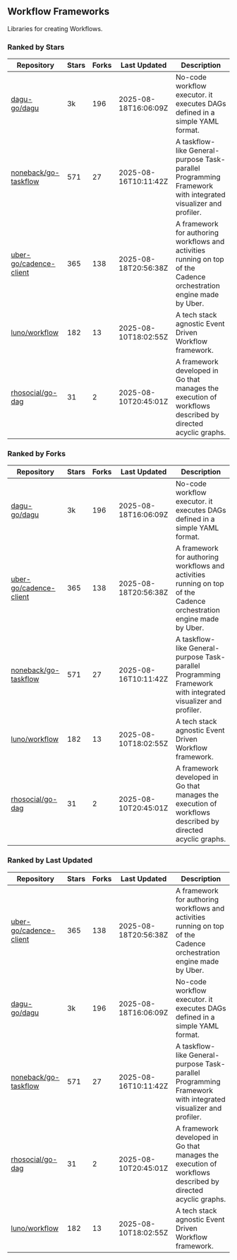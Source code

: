 ## Workflow Frameworks

Libraries for creating Workflows.

### Ranked by Stars

| Repository | Stars | Forks | Last Updated | Description | 
|------------|-------|-------|--------------|-------------|
| [dagu-go/dagu](https://github.com/dagu-go/dagu) | 3k | 196 | 2025-08-18T16:06:09Z |  No-code workflow executor. it executes DAGs defined in a simple YAML format. |
| [noneback/go-taskflow](https://github.com/noneback/go-taskflow) | 571 | 27 | 2025-08-16T10:11:42Z |  A taskflow-like General-purpose Task-parallel Programming Framework with integrated visualizer and profiler. |
| [uber-go/cadence-client](https://github.com/uber-go/cadence-client) | 365 | 138 | 2025-08-18T20:56:38Z |  A framework for authoring workflows and activities running on top of the Cadence orchestration engine made by Uber. |
| [luno/workflow](https://github.com/luno/workflow) | 182 | 13 | 2025-08-10T18:02:55Z |  A tech stack agnostic Event Driven Workflow framework. |
| [rhosocial/go-dag](https://github.com/rhosocial/go-dag) | 31 | 2 | 2025-08-10T20:45:01Z |  A framework developed in Go that manages the execution of workflows described by directed acyclic graphs. |

### Ranked by Forks

| Repository | Stars | Forks | Last Updated | Description | 
|------------|-------|-------|--------------|-------------|
| [dagu-go/dagu](https://github.com/dagu-go/dagu) | 3k | 196 | 2025-08-18T16:06:09Z |  No-code workflow executor. it executes DAGs defined in a simple YAML format. |
| [uber-go/cadence-client](https://github.com/uber-go/cadence-client) | 365 | 138 | 2025-08-18T20:56:38Z |  A framework for authoring workflows and activities running on top of the Cadence orchestration engine made by Uber. |
| [noneback/go-taskflow](https://github.com/noneback/go-taskflow) | 571 | 27 | 2025-08-16T10:11:42Z |  A taskflow-like General-purpose Task-parallel Programming Framework with integrated visualizer and profiler. |
| [luno/workflow](https://github.com/luno/workflow) | 182 | 13 | 2025-08-10T18:02:55Z |  A tech stack agnostic Event Driven Workflow framework. |
| [rhosocial/go-dag](https://github.com/rhosocial/go-dag) | 31 | 2 | 2025-08-10T20:45:01Z |  A framework developed in Go that manages the execution of workflows described by directed acyclic graphs. |

### Ranked by Last Updated

| Repository | Stars | Forks | Last Updated | Description | 
|------------|-------|-------|--------------|-------------|
| [uber-go/cadence-client](https://github.com/uber-go/cadence-client) | 365 | 138 | 2025-08-18T20:56:38Z |  A framework for authoring workflows and activities running on top of the Cadence orchestration engine made by Uber. |
| [dagu-go/dagu](https://github.com/dagu-go/dagu) | 3k | 196 | 2025-08-18T16:06:09Z |  No-code workflow executor. it executes DAGs defined in a simple YAML format. |
| [noneback/go-taskflow](https://github.com/noneback/go-taskflow) | 571 | 27 | 2025-08-16T10:11:42Z |  A taskflow-like General-purpose Task-parallel Programming Framework with integrated visualizer and profiler. |
| [rhosocial/go-dag](https://github.com/rhosocial/go-dag) | 31 | 2 | 2025-08-10T20:45:01Z |  A framework developed in Go that manages the execution of workflows described by directed acyclic graphs. |
| [luno/workflow](https://github.com/luno/workflow) | 182 | 13 | 2025-08-10T18:02:55Z |  A tech stack agnostic Event Driven Workflow framework. |

